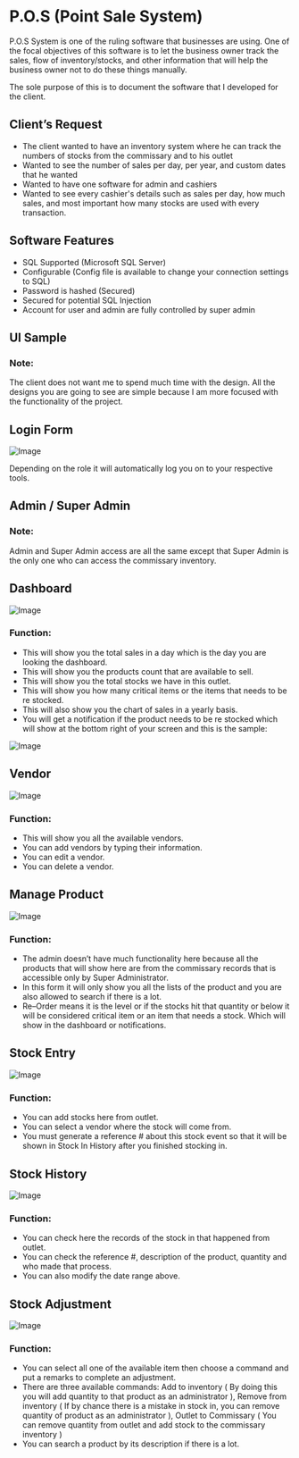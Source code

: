 # P.O.S (Point Sale System)

P.O.S System is one of the ruling software that businesses are using. One of the focal objectives of this software is to let the business owner track the sales, flow of inventory/stocks, and other information that will help the business owner not to do these things manually.

The sole purpose of this is to document the software that I developed for the client.

## Client’s Request

- The client wanted to have an inventory system where he can track the numbers of stocks from the commissary and to his outlet
- Wanted to see the number of sales per day, per year, and custom dates that he wanted
- Wanted to have one software for admin and cashiers
- Wanted to see every cashier's details such as sales per day, how much sales, and most important how many stocks are used with every transaction.

## Software Features

- SQL Supported (Microsoft SQL Server)
- Configurable (Config file is available to change your connection settings to SQL)
- Password is hashed (Secured)
- Secured for potential SQL Injection
- Account for user and admin are fully controlled by super admin

## UI Sample

### Note:

The client does not want me to spend much time with the design. All the designs you are going to see are simple because I am more focused with the functionality of the project.

## Login Form

![Image](images/image1.png)

Depending on the role it will automatically log you on to your respective tools.

## Admin / Super Admin

### Note:

Admin and Super Admin access are all the same except that Super Admin is the only one who can access the commissary inventory.

## Dashboard

![Image](images/image2.png)

### Function:

- This will show you the total sales in a day which is the day you are looking the dashboard.
- This will show you the products count that are available to sell.
- This will show you the total stocks we have in this outlet.
- This will show you how many critical items or the items that needs to be re stocked.
- This will also show you the chart of sales in a yearly basis.
- You will get a notification if the product needs to be re stocked which will show at the bottom right of your screen and this is the sample:

![Image](images/image3.png)

## Vendor

![Image](images/image4.png)

### Function:

- This will show you all the available vendors.
- You can add vendors by typing their information.
- You can edit a vendor.
- You can delete a vendor.

## Manage Product

![Image](images/image5.png)

### Function:

- The admin doesn’t have much functionality here because all the products that will show here are from the commissary records that is accessible only by Super Administrator.
- In this form it will only show you all the lists of the product and you are also allowed to search if there is a lot.
- Re–Order means it is the level or if the stocks hit that quantity or below it will be considered critical item or an item that needs a stock. Which will show in the dashboard or notifications.

## Stock Entry

![Image](images/image6.png)

### Function:

- You can add stocks here from outlet.
- You can select a vendor where the stock will come from.
- You must generate a reference # about this stock event so that it will be shown in Stock In History after you finished stocking in.

## Stock History

![Image](images/image7.png)

### Function:

- You can check here the records of the stock in that happened from outlet.
- You can check the reference #, description of the product, quantity and who made that process.
- You can also modify the date range above.

## Stock Adjustment

![Image](images/image8.png)

### Function:

- You can select all one of the available item then choose a command and put a remarks to complete an adjustment.
- There are three available commands: Add to inventory ( By doing this you will add quantity to that product as an administrator ), Remove from inventory ( If by chance there is a mistake in stock in, you can remove quantity of product as an administrator ), Outlet to Commissary ( You can remove quantity from outlet and add stock to the commissary inventory )
- You can search a product by its description if there is a lot.
